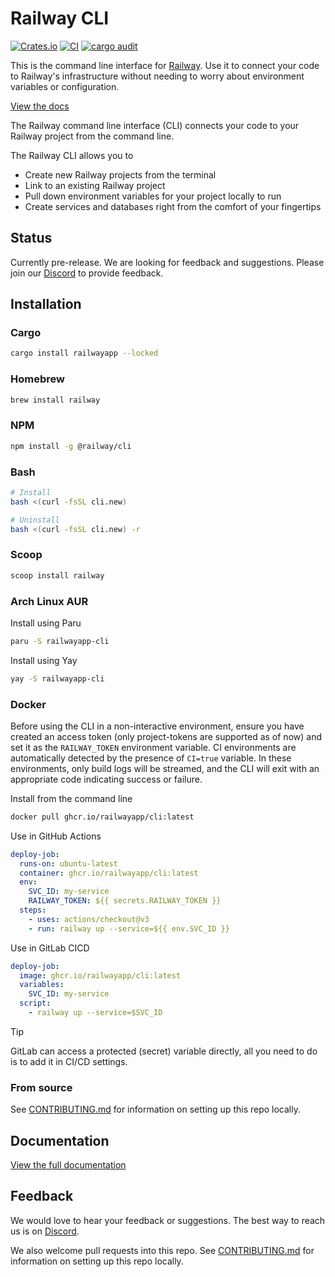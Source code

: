 # Railway CLI

[![Crates.io](https://img.shields.io/crates/v/railwayapp)](https://crates.io/crates/railwayapp)
[![CI](https://github.com/railwayapp/cli/actions/workflows/ci.yml/badge.svg)](https://github.com/railwayapp/cliv3/actions/workflows/ci.yml)
[![cargo audit](https://github.com/railwayapp/cli/actions/workflows/cargo-audit.yml/badge.svg)](https://github.com/railwayapp/cli/actions/workflows/cargo-audit.yml)

This is the command line interface for [Railway](https://railway.app). Use it to connect your code to Railway's infrastructure without needing to worry about environment variables or configuration.

[View the docs](https://docs.railway.app/develop/cli)

The Railway command line interface (CLI) connects your code to your Railway project from the command line.

The Railway CLI allows you to

- Create new Railway projects from the terminal
- Link to an existing Railway project
- Pull down environment variables for your project locally to run
- Create services and databases right from the comfort of your fingertips
## Status
Currently pre-release. We are looking for feedback and suggestions. Please join our [Discord](https://discord.gg/railway) to provide feedback.

## Installation

### Cargo
```bash
cargo install railwayapp --locked
```

### Homebrew

```bash 
brew install railway
```

### NPM
```bash
npm install -g @railway/cli
```

### Bash
```bash
# Install 
bash <(curl -fsSL cli.new)

# Uninstall
bash <(curl -fsSL cli.new) -r
```

### Scoop
```ps1
scoop install railway
```

### Arch Linux AUR

Install using Paru
```bash
paru -S railwayapp-cli
```
Install using Yay
```bash
yay -S railwayapp-cli
```

### Docker

Before using the CLI in a non-interactive environment, ensure you have created an access token (only project-tokens are supported as of now) and set it as the `RAILWAY_TOKEN` environment variable. CI environments are automatically detected by the presence of `CI=true` variable. In these environments, only build logs will be streamed, and the CLI will exit with an appropriate code indicating success or failure.

Install from the command line
```bash
docker pull ghcr.io/railwayapp/cli:latest
```

Use in GitHub Actions
```yml
deploy-job:
  runs-on: ubuntu-latest
  container: ghcr.io/railwayapp/cli:latest
  env:
    SVC_ID: my-service
    RAILWAY_TOKEN: ${{ secrets.RAILWAY_TOKEN }}
  steps:
    - uses: actions/checkout@v3
    - run: railway up --service=${{ env.SVC_ID }}
```

Use in GitLab CICD
```yml
deploy-job:
  image: ghcr.io/railwayapp/cli:latest
  variables:
    SVC_ID: my-service
  script:
    - railway up --service=$SVC_ID
```

> [!TIP]
> GitLab can access a protected (secret) variable directly, all you need to do is to add it in CI/CD settings.

### From source
See [CONTRIBUTING.md](CONTRIBUTING.md) for information on setting up this repo locally.

## Documentation
[View the full documentation](https://docs.railway.app)

## Feedback

We would love to hear your feedback or suggestions. The best way to reach us is on [Discord](https://discord.gg/railway).

We also welcome pull requests into this repo. See [CONTRIBUTING.md](CONTRIBUTING.md) for information on setting up this repo locally.
